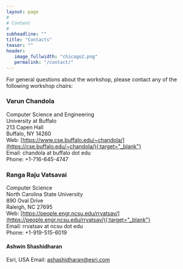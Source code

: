 ```yaml
---
layout: page
#
# Content
#
subheadline: ""
title: "Contacts"
teaser: ""
header:
   image_fullwidth: "chicago2.png"
   permalink: "/contact/"
---
```


For general questions about the workshop, please contact any of the following workshop chairs:


### Varun Chandola

Computer Science and Engineering  
University at Buffalo  
213 Capen Hall  
Buffalo, NY 14260  
Web: [https://www.cse.buffalo.edu/~chandola/](https://cse.buffalo.edu/~chandola/){:target="_blank"}  
Email: chandola at buffalo dot edu  
Phone: +1-716-645-4747  



### Ranga Raju Vatsavai

Computer Science   
North Carolina State University  
890 Oval Drive  
Raleigh, NC 27695  
Web: [https://people.engr.ncsu.edu/rrvatsav/](https://people.engr.ncsu.edu/rrvatsav/){:target="_blank"}  
Email: rrvatsav at ncsu dot edu  
Phone: +1-919-515-6019  



#### Ashwin Shashidharan

Esri, USA 
Email: ashashidharan@esri.com





